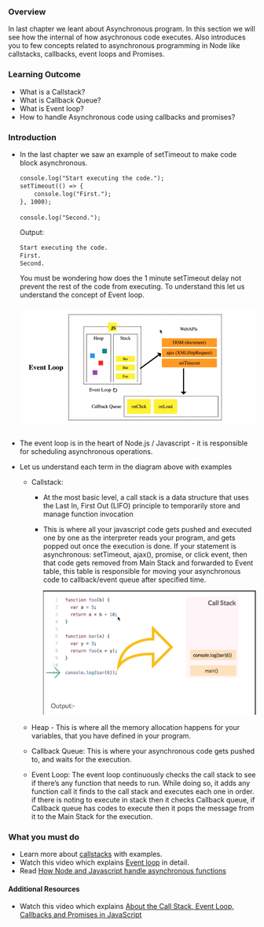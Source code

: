 ### Overview
In last chapter we leant about Asynchronous program. In this section we will see how the internal of how asychronous code executes. 
Also introduces you to few concepts related to asynchronous programming in Node like callstacks, callbacks, event loops and Promises.

### Learning Outcome
- What is a Callstack?
- What is Callback Queue?
- What is Event loop?
- How to handle Asynchronous code using callbacks and promises?

### Introduction
- In the last chapter we saw an example of setTimeout to make code block asynchronous.
    ```
    console.log("Start executing the code.");
    setTimeout(() => {
        console.log("First.");
    }, 1000);

    console.log("Second.");
    ```
    Output:
    ```
    Start executing the code.
    First.
    Second.
    ```

    You must be wondering how does the 1 minute setTimeout delay not prevent the rest of the code from executing. To understand this let us understand the concept of Event loop.

    ![](./images/Event_loop.gif)

- The event loop is in the heart of Node.js / Javascript - it is responsible for scheduling asynchronous operations.
- Let us understand each term in the diagram above with examples
    - Callstack: 
        - At the most basic level, a call stack is a data structure that uses the Last In, First Out (LIFO) principle to temporarily store and manage function invocation
        - This is where all your javascript code gets pushed and executed one by one as the interpreter reads your program, and gets popped out once the execution is done. If your statement is asynchronous: setTimeout, ajax(), promise, or click event, then that code gets removed from Main Stack and forwarded to Event table, this table is responsible for moving your asynchronous code to callback/event queue after specified time.

            ![](./images/callstack.gif)

    - Heap - This is where all the memory allocation happens for your variables, that you have defined in your program.
    - Callback Queue: This is where your asynchronous code gets pushed to, and waits for the execution.
    - Event Loop: The event loop continuously checks the call stack to see if there’s any function that needs to run. While doing so, it adds any function call it finds to the call stack and executes each one in order. if there is noting to execute in stack then it checks Callback queue, if Callback queue has codes to execute then it pops the message from it to the Main Stack for the execution.

### What you must do
- Learn more about [callstacks](https://www.javascripttutorial.net/javascript-call-stack/) with examples.
- Watch this video which explains [Event loop](https://www.youtube.com/watch?v=8aGhZQkoFbQ&t=7s) in detail.
- Read [How Node and Javascript handle asynchronous functions](https://medium.com/@thejasonfile/how-node-and-javascript-handle-asynchronous-functions-7feb9fc8a610)


#### Additional Resources
- Watch this video which explains [About the Call Stack, Event Loop, Callbacks and Promises in JavaScript](https://www.youtube.com/watch?v=RRgAdi3gX-s)


